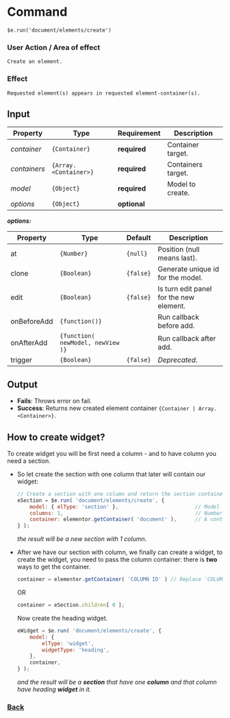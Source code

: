 # Command
    $e.run('document/elements/create')

### User Action / Area of effect
    Create an element.
     
### Effect
    Requested element(s) appears in requested element-container(s).

## Input
| Property     | Type                  | Requirement   | Description |
|---           |---                    |---            |---|
| _container_  | `{Container}`         | **required**  | Container target.
| _containers_ | `{Array.<Container>}` | **required**  | Containers target.
| _model_      | `{Object}`            | **required**  | Model to create.
| _options_    | `{Object}`            | **optional**  | 

**_options:_**

| Property    | Type                              | Default   | Description                            |
|-------------|-----------------------------------|-----------|----------------------------------------|
| at          | `{Number}`                        | `{null}`  | Position (null means last). 
| clone       | `{Boolean}`                       | `{false}` | Generate unique id for the model.
| edit        | `{Boolean}`                       | `{false}` | Is turn edit panel for the new element.
| onBeforeAdd | `{function()}`                    |           | Run callback before add.
| onAfterAdd  | `{function( newModel, newView )}` |           | Run callback after add.
| trigger     | `{Boolean}`                       | `{false}` | *Deprecated*.
    
    
## Output
   * **Fails**: Throws error on fail.
   * **Success**: Returns new created element container `{Container | Array.<Container>}`.
   
## How to create widget? 
To create widget you will be first need a column - and to have column you need a section.

* So let create the section with one column that later will contain our widget:

    ```javascript
    // Create a section with one column and return the section container.
    eSection = $e.run( 'document/elements/create', {
        model: { elType: 'section' },                         // Model to create.
        columns: 1,                                           // Number of columns to create.
        container: elementor.getContainer( 'document' ),      // A container where to create the element.
    } );
    ```
    _the result will be a new section with 1 column_.
* After we have our section with column, we finally can create a widget,
to create the widget, you need to pass the column container:
there is **two** ways to get the container.
    ```javascript
    container = elementor.getContainer( 'COLUMN ID' ) // Replace 'COLUMN ID' with your column id.
    ```
    OR
    ```javascript
    container = eSection.children[ 0 ];
    ```
    Now create the heading widget.
    ```javascript
    eWidget = $e.run( 'document/elements/create', {
        model: {
            elType: 'widget',
            widgetType: 'heading',
        },
        container,
    } );
    ```
    _and the result will be a **section** that have one **column** and that column have heading **widget** in it._

### [Back](../usability.index.md) 
